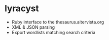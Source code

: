 lyracyst
========

- Ruby interface to the thesaurus.altervista.org
- XML & JSON parsing
- Export wordlists matching search criteria
